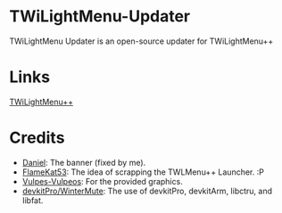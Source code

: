 # TWiLightMenu-Updater
TWiLightMenu Updater is an open-source updater for TWiLightMenu++

# Links
[TWiLightMenu++](https://github.com/RocketRobz/TWiLightMenu)

# Credits
* [Daniel](https://github.com/XD-Daniel-XD): The banner (fixed by me).
* [FlameKat53](https://github.com/FlameKat53): The idea of scrapping the TWLMenu++ Launcher. :P
* [Vulpes-Vulpeos](https://github.com/vulpes-vulpeos): For the provided graphics.
* [devkitPro/WinterMute](https://github.com/devkitPro): The use of devkitPro, devkitArm, libctru, and libfat.
